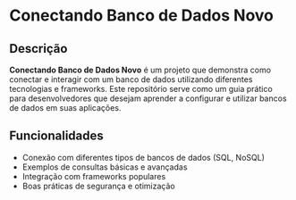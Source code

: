 # Conectando Banco de Dados Novo



## Descrição

**Conectando Banco de Dados Novo** é um projeto que demonstra como conectar e interagir com um banco de dados utilizando diferentes tecnologias e frameworks. Este repositório serve como um guia prático para desenvolvedores que desejam aprender a configurar e utilizar bancos de dados em suas aplicações.

## Funcionalidades

- Conexão com diferentes tipos de bancos de dados (SQL, NoSQL)
- Exemplos de consultas básicas e avançadas
- Integração com frameworks populares
- Boas práticas de segurança e otimização
